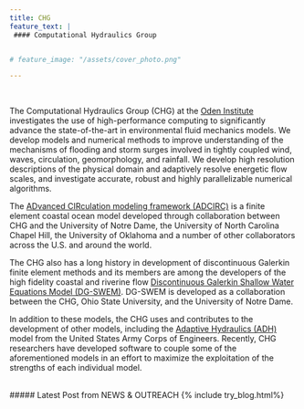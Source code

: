 ```yaml
---
title: CHG
feature_text: |
 #### Computational Hydraulics Group


# feature_image: "/assets/cover_photo.png"

---
```


<br>

The Computational Hydraulics Group (CHG) at the [Oden Institute](https://oden.utexas.edu) investigates the use of high-performance computing to significantly advance the state-of-the-art in environmental fluid mechanics models. We develop models and numerical methods to improve understanding of the mechanisms of flooding and storm surges involved in tightly coupled wind, waves, circulation, geomorphology, and rainfall. We develop high resolution descriptions of the physical domain and adaptively resolve energetic flow scales, and investigate accurate, robust and highly parallelizable numerical algorithms. 


The [ADvanced CIRculation modeling framework (ADCIRC)](https://adcirc.org) is a finite element coastal ocean model developed through collaboration between CHG and the University of Notre Dame, the University of North Carolina Chapel Hill, the University of Oklahoma and a number of other collaborators across the U.S. and around the world. 


The CHG also has a long history in development of discontinuous Galerkin finite element methods and its members are among the developers of the high fidelity coastal and riverine flow [Discontinuous Galerkin Shallow Water Equations Model (DG-SWEM)](https://users.oden.utexas.edu/~michoski/dgswem_doc/index.html). DG-SWEM is developed as a collaboration between the CHG, Ohio State University, and the University of Notre Dame. 


In addition to these models, the CHG uses and contributes to the development of other models, including the [Adaptive Hydraulics (ADH)](https://www.erdc.usace.army.mil/Locations/CHL/AdH/) model from the United States Army Corps of Engineers. Recently, CHG researchers have developed software to couple some of the aforementioned models in an effort to maximize the exploitation of the strengths of each individual model. 




<!-- {% include button.html text="Meet Our Team" link="/groups/" %} -->

<!-- ##### Research
{% include display-research.html%} -->


<br>
##### Latest Post from NEWS & OUTREACH  
{% include try_blog.html%}

<br>


